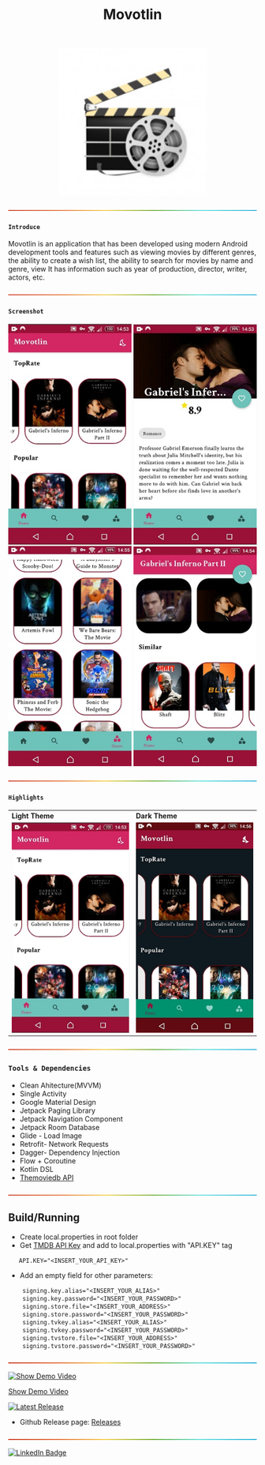 
<h1 align="center"> Movotlin </h1>
<br>
<p align="center">
    <img alt="Movotlin" title="Movotlin" src="ScreenShots/mainicon.jpg" width="300">
</p>


![-----------------------------------------------------](ScreenShots/rainbow.png)

#### `Introduce`

Movotlin is an application that has been developed using modern Android development tools and features such as viewing movies by different genres, the ability to create a wish list, the ability to search for movies by name and genre, view It has information such as year of production, director, writer, actors, etc.

![-----------------------------------------------------](ScreenShots/rainbow.png)

#### `Screenshot` 

<p align="center">
  <img src = "ScreenShots/screenshot1.jpg" width=250>
   <img src = "ScreenShots/screenshot2.jpg" width=250>
  <br>
   <img src = "ScreenShots/screenshot3.jpg" width=250>
   <img src = "ScreenShots/screenshot4.jpg" width=250>
  </p>
  
  ![-----------------------------------------------------](ScreenShots/rainbow.png)
  
#### `Highlights`

<table align="center">
  <tr>
    <td><b>Light Theme</td>
    <td><b>Dark Theme</td>
  </tr>
  <tr>
    <td><img src = "ScreenShots/screenshot1.jpg" width=250></td>
    <td><img src = "ScreenShots/screenshot5.jpg" width=250></td>
  </tr>
</table>

  ![-----------------------------------------------------](ScreenShots/rainbow.png)
  
### `Tools & Dependencies`
* Clean Ahitecture(MVVM)
* Single Activity
* Google Material Design
* Jetpack Paging Library
* Jetpack Navigation Component
* Jetpack Room Database
* Glide - Load Image
* Retrofit- Network Requests
* Dagger- Dependency Injection
* Flow + Coroutine
* Kotlin DSL
* [Themoviedb API](https://developers.themoviedb.org/3/getting-started/introduction)

 ![-----------------------------------------------------](ScreenShots/rainbow.png)
 
 ## Build/Running
- Create local.properties in root folder
- Get [TMDB API Key](https://developers.themoviedb.org/3/getting-started/introduction) and add to local.properties with "API.KEY" tag
```
   API.KEY="<INSERT_YOUR_API_KEY>"
```
- Add an empty field for other parameters: 
```
    signing.key.alias="<INSERT_YOUR_ALIAS>"
    signing.key.password="<INSERT_YOUR_PASSWORD>"
    signing.store.file="<INSERT_YOUR_ADDRESS>"
    signing.store.password="<INSERT_YOUR_PASSWORD>"
    signing.tvkey.alias="<INSERT_YOUR_ALIAS>"
    signing.tvkey.password="<INSERT_YOUR_PASSWORD>"
    signing.tvstore.file="<INSERT_YOUR_ADDRESS>"
    signing.tvstore.password="<INSERT_YOUR_PASSWORD>"
```
 ![-----------------------------------------------------](ScreenShots/rainbow.png)

[![Show Demo Video](https://img.shields.io/badge/-Show%20Demo%20Video-red)](https://drive.google.com/file/d/1kU1G4afUGPCBxyfi0tZb8FYMaiadgjkI/view?usp=sharing)

[Show Demo Video](https://drive.google.com/file/d/1kU1G4afUGPCBxyfi0tZb8FYMaiadgjkI/view?usp=sharing)


[![Latest Release](https://img.shields.io/badge/-Latest%20Release-orange)](#)

- Github Release page: [Releases](https://github.com/OmidTaheri/Movotlin/releases)

![-----------------------------------------------------](ScreenShots/rainbow.png)

[![LinkedIn Badge](https://img.shields.io/badge/LinkedIn-0077B5?style=for-the-badge&logo=linkedin&logoColor=white)](https://www.linkedin.com/in/omid-taheri)
